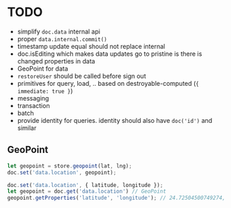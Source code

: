 # TODO

* simplify `doc.data` internal api
* proper `data.internal.commit()`
* timestamp update equal should not replace internal
* doc.isEditing which makes data updates go to pristine is there is changed properties in data
* GeoPoint for data
* `restoreUser` should be called before sign out
* primitives for query, load, .. based on destroyable-computed (`{ immediate: true }`)
* messaging
* transaction
* batch
* provide identity for queries. identity should also have `doc('id')` and similar

## GeoPoint

``` javascript
let geopoint = store.geopoint(lat, lng);
doc.set('data.location', geopoint);
```

``` javascript
doc.set('data.location', { latitude, longitude });
let geopoint = doc.get('data.location') // GeoPoint
geopoint.getProperties('latitude', 'longitude'); // 24.72504500749274, 58.74554729994484
```
